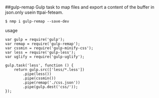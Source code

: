##gulp-remap
Gulp task to map files and export a content of the buffer in json.only usein ttpai-feteam.

```
$ nmp i gulp-remap --save-dev
```

  usage
```
var gulp = require('gulp');
var remap = require('gulp-remap');
var cssmin = require('gulp-minify-css');
var less = require('gulp-less');
var uglify = require('gulp-uglify');

gulp.task('less', function () {
	return gulp.src(['less/*.less'])
		.pipe(less())
		.pipe(cssmin())
		.pipe(remap('./css.json'))
		.pipe(gulp.dest('css/'));
});
```
